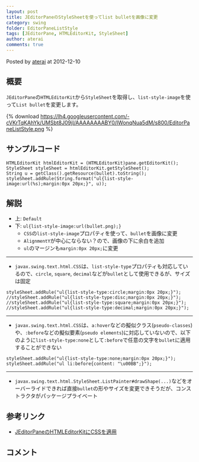 ```yaml
---
layout: post
title: JEditorPaneのStyleSheetを使ってlist bulletを画像に変更
category: swing
folder: EditorPaneListStyle
tags: [JEditorPane, HTMLEditorKit, StyleSheet]
author: aterai
comments: true
---
```


Posted by [aterai](http://terai.xrea.jp/aterai.html) at 2012-12-10

## 概要
`JEditorPane`の`HTMLEditorKit`から`StyleSheet`を取得し、`list-style-image`を使って`List bullet`を変更します。

{% download https://lh4.googleusercontent.com/-cVKrTqKAhYk/UMSbt8J09jI/AAAAAAAABY0/IWonqNua5dM/s800/EditorPaneListStyle.png %}

## サンプルコード
<pre class="prettyprint"><code>HTMLEditorKit htmlEditorKit = (HTMLEditorKit)pane.getEditorKit();
StyleSheet styleSheet = htmlEditorKit.getStyleSheet();
String u = getClass().getResource(bullet).toString();
styleSheet.addRule(String.format("ul{list-style-image:url(%s);margin:0px 20px;}", u));
</code></pre>

## 解説
- 上: `Default`
- 下: `ul{list-style-image:url(bullet.png);}`
    - `CSS`の`list-style-image`プロパティを使って、`bullet`を画像に変更
    - `AlignmentY`が中心にならない？ので、画像の下に余白を追加
    - `ul`のマージンも`margin:0px 20px;`に変更

<!-- dummy comment line for breaking list -->

- - - -
- `javax.swing.text.html.CSS`は、`list-style-type`プロパティも対応しているので、`circle`, `square`, `decimal`などが`bullet`として使用できるが、サイズは固定

<!-- dummy comment line for breaking list -->

<pre class="prettyprint"><code>styleSheet.addRule("ul{list-style-type:circle;margin:0px 20px;}");
//styleSheet.addRule("ul{list-style-type:disc;margin:0px 20px;}");
//styleSheet.addRule("ul{list-style-type:square;margin:0px 20px;}");
//styleSheet.addRule("ul{list-style-type:decimal;margin:0px 20px;}");
</code></pre>

- - - -
- `javax.swing.text.html.CSS`は、`a:hover`などの擬似クラス(`pseudo-classes`)や、`:before`などの擬似要素(`pseudo elements`)に対応していないので、以下のように`list-style-type:none`として`:before`で任意の文字を`bullet`に適用することができない

<!-- dummy comment line for breaking list -->

<pre class="prettyprint"><code>styleSheet.addRule("ul{list-style-type:none;margin:0px 20px;}");
styleSheet.addRule("ul li:before{content: "\u00BB";}");
</code></pre>

- - - -
- `javax.swing.text.html.StyleSheet.ListPainter#drawShape(...)`などをオーバーライドできれば直接`bullet`の形やサイズを変更できそうだが、コンストラクタがパッケージプライベート

<!-- dummy comment line for breaking list -->

## 参考リンク
- [JEditorPaneのHTMLEditorKitにCSSを適用](http://terai.xrea.jp/Swing/StyleSheet.html)

<!-- dummy comment line for breaking list -->

## コメント
